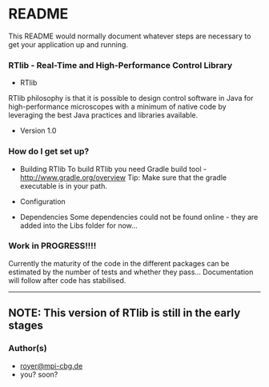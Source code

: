 # README #

This README would normally document whatever steps are necessary to get your application up and running.

### RTlib - Real-Time and High-Performance Control Library ###

* RTlib

RTlib philosophy is that it is possible to design control software in
Java for high-performance microscopes with a minimum of native code by
leveraging the best Java practices and libraries available. 

* Version 1.0


### How do I get set up? ###

* Building RTlib
To build RTlib you need Gradle build tool - http://www.gradle.org/overview
Tip: Make sure that the gradle executable is in your path.

* Configuration

* Dependencies
Some dependencies could not be found online - they are added into the Libs folder for now...

### Work in PROGRESS!!!! ###

Currently the maturity of the code in the different packages can be estimated by the number of tests and whether they pass...
Documentation will follow after code has stabilised.

---------------------------------------------------
NOTE: This version of RTlib is still in the early stages
---------------------------------------------------

### Author(s) ###

* royer@mpi-cbg.de
* you? soon?